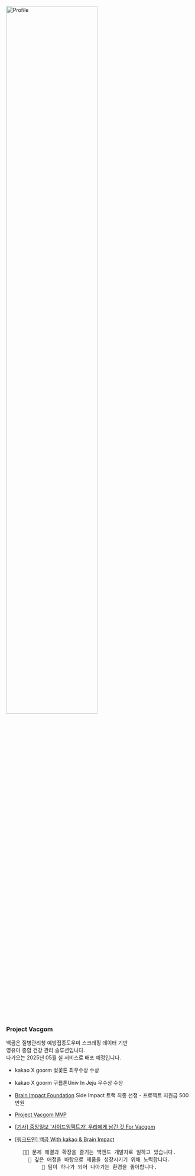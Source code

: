  <a title="h-beeen" href="https://github.com/h-beeen">
    <picture>
      <source media="(prefers-color-scheme: dark)" srcset="https://capsule-render.vercel.app/api?type=venom&height=300&color=gradient&text=h-beeen&desc=Back-End%20Developer&section=header&reversal=false&textBg=false&fontColor=ffffff&fontSize=100&fontAlign=74.5&animation=twinkling&descAlignY=64&descAlign=63" width="70%">
      <img alt="Profile" src="https://capsule-render.vercel.app/api?type=venom&height=300&color=gradient&text=h-beeen&desc=Back-End%20Developer&section=header&reversal=false&textBg=false&fontColor=000000&fontSize=100&fontAlign=74.5&animation=twinkling&descAlignY=64&descAlign=63" width="70%">
    </picture>
  </a>
  


### Project Vacgom

백곰은 질병관리청 예방접종도우미 스크래핑 데이터 기반   
영유아 종합 건강 관리 솔루션입니다.   
다가오는 2025년 05월 실 서비스로 배포 예정입니다.   

- kakao X goorm 벚꽃톤 최우수상 수상
- kakao X goorm 구름톤Univ In Jeju 우수상 수상
- [Brain Impact Foundation](https://brianimpact.org/) Side Impact 트랙 최종 선정 - 프로젝트 지원금 500만원 

- [Project Vacgom MVP](https://vacgom.co.kr)
- [[기사] 중앙일보 '사이드임팩트가' 우리에게 남긴 것 For Vacgom](https://www.joongang.co.kr/article/25315329)
- [[링크드인] 백곰 With kakao & Brain Impact](https://www.linkedin.com/feed/update/urn:li:activity:7270742495523672064/)


<pre style="text-align: center">
🧑‍💻 문제 해결과 확장을 즐기는 백엔드 개발자로 일하고 있습니다.
🎁 깊은 애정을 바탕으로 제품을 성장시키기 위해 노력합니다.
👥 팀이 하나가 되어 나아가는 환경을 좋아합니다.
</pre>